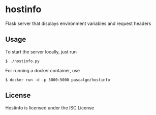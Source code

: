# hostinfo

Flask server that displays environment variables and request headers

## Usage

To start the server locally, just run

    $ ./hostinfo.py

For running a docker container, use

    $ docker run -d -p 5000:5000 pascalgn/hostinfo

## License

Hostinfo is licensed under the ISC License
